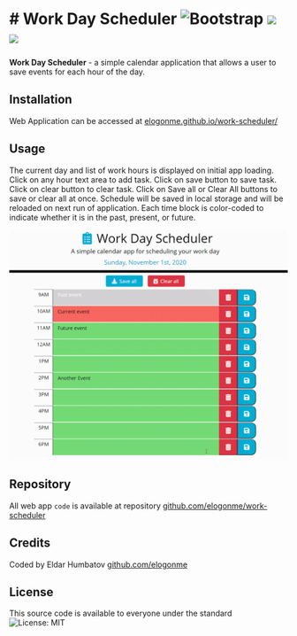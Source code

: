 
# # Work Day Scheduler            ![Bootstrap](https://img.shields.io/badge/Powered%20By-gray) <img src="https://img.shields.io/badge/javascript%20-%23323330.svg?&style=for-the-badge&logo=javascript&logoColor=%23F7DF1E"/> <img src="https://img.shields.io/badge/jquery%20-%230769AD.svg?&style=for-the-badge&logo=jquery&logoColor=white"/>

**Work Day Scheduler** - a simple calendar application that allows a user to save events for each hour of the day.

## Installation

Web Application can be accessed at [elogonme.github.io/work-scheduler/](https://elogonme.github.io/work-scheduler/)

## Usage

The current day and list of work hours is displayed on initial app loading.
Click on any hour text area to add task. Click on save button to save task. Click on clear button to clear task.
Click on Save all or Clear All buttons to save or clear all at once.
Schedule will be saved in local storage and will be reloaded on next run of application.
Each time block is color-coded to indicate whether it is in the past, present, or future.

![Demo of Main page](assets/img/demo.gif)

## Repository

All web app `code` is available at repository [github.com/elogonme/work-scheduler](https://github.com/elogonme/work-scheduler)

## Credits

Coded by Eldar Humbatov [github.com/elogonme](https://github.com/elogonme)

## License

This source code is available to everyone under the standard ![License: MIT](https://img.shields.io/badge/License-MIT-yellow.svg)